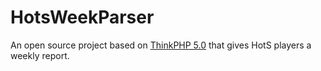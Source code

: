 # HotsWeekParser
An open source project based on [ThinkPHP 5.0](https://github.com/top-think/framework/tree/5.0) that gives HotS players a weekly report.
